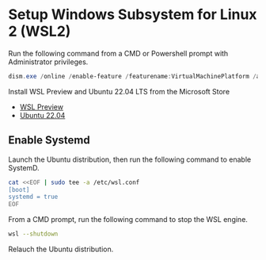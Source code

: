 # Setup Windows Subsystem for Linux 2 (WSL2)

Run the following command from a CMD or Powershell prompt with Administrator privileges.

```Powershell
dism.exe /online /enable-feature /featurename:VirtualMachinePlatform /all
```

Install WSL Preview and Ubuntu 22.04 LTS from the Microsoft Store

* [WSL Preview](https://aka.ms/wslstorepage)
* [Ubuntu 22.04](https://apps.microsoft.com/store/detail/ubuntu-22041-lts/9PN20MSR04DW)

## Enable Systemd

Launch the Ubuntu distribution, then run the following command to enable SystemD.

```bash
cat <<EOF | sudo tee -a /etc/wsl.conf
[boot]
systemd = true
EOF
```

From a CMD prompt, run the following command to stop the WSL engine.

```bash
wsl --shutdown
```

Relauch the Ubuntu distribution.
